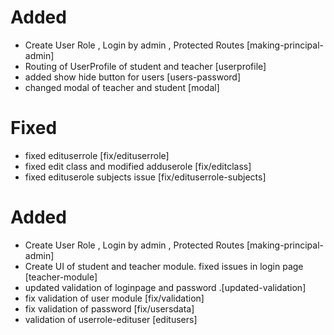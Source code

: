  # Added
 - Create User Role , Login by admin , Protected Routes [making-principal-admin]
 - Routing of UserProfile of student and teacher [userprofile]
 - added show hide button for users [users-password]
 - changed modal of teacher and student [modal]

 
 # Fixed
 - fixed edituserrole [fix/edituserrole]
 - fixed edit class and modified adduserole [fix/editclass]
 - fixed edituserole subjects issue [fix/edituserrole-subjects]

 # Added
 - Create User Role , Login by admin , Protected Routes [making-principal-admin]
 - Create UI of student and teacher module. fixed issues in login page [teacher-module]
 - updated validation of loginpage and password .[updated-validation]
 - fix validation of user module [fix/validation]
 - fix validation of password [fix/usersdata]
 - validation of userrole-edituser [editusers]